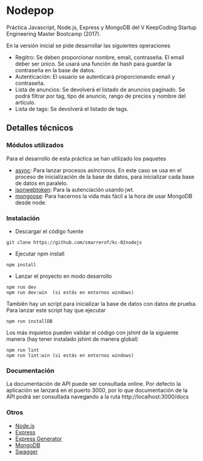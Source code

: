 # Nodepop
Práctica Javascript, Node.js, Express y MongoDB del V KeepCoding Startup Engineering Master Bootcamp (2017).
 
En la versión inicial se pide desarrollar las siguientes operaciones
* Regitro: Se deben proporcionar nombre, email, contraseña. El email deber ser único. Se usará una función de hash para guardar la contraseña en la base de datos.
* Autenticación: El usuario se autenticará proporcionando email y contraseña.
* Lista de anuncios: Se devolverá el listado de anuncios paginado. Se podrá filtrar por tag, tipo de anuncio, rango de precios y nombre del artículo.
* Lista de tags: Se devolverá el listado de tags.


## Detalles técnicos
### Módulos utilizados
Para el desarrollo de esta práctica se han utilizado los paquetes
* [async](https://www.npmjs.com/package/async): Para lanzar procesos asíncronos. En este caso se usa en el proceso de inicialización de la base de datos, para inicializar cada base de datos en paralelo.
* [jsonwebtoken](https://www.npmjs.com/package/jsonwebtoken): Para la autenciación usando jwt.
* [mongoose](https://www.npmjs.com/package/mongoose): Para hacernos la vida más fácil a la hora de usar MongoDB desde node.


### Instalación
* Descargar el código fuente
```
git clone https://github.com/smarrerof/kc-02nodejs
```
* Ejecutar npm install
```
npm install
```
* Lanzar el proyecto en modo desarrollo
```
npm run dev
npm run dev:win  (si estás en entornos windows)
```

También hay un script para inicializar la base de datos con datos de prueba. Para lanzar este script hay que ejecutar
```
npm run installDB
```

Los más inquietos pueden validar el código con jshint de la siguiente manera (hay tener instalado jshint de manera global)
```
npm run lint
npm run lint:win (si estás en entornos windows)
```

### Documentación
La documentación de API puede ser consultada online. Por defecto la aplicación se lanzará en el puerto 3000, por lo que documentación de la API podrá ser consultada navegando a la ruta http://localhost:3000/docs

### Otros
* [Node.js](https://nodejs.org)
* [Express](http://expressjs.com)
* [Express Generator](https://www.npmjs.com/package/express-generator)
* [MongoDB](https://www.mongodb.com/)
* [Swagger](http://swagger.io/)